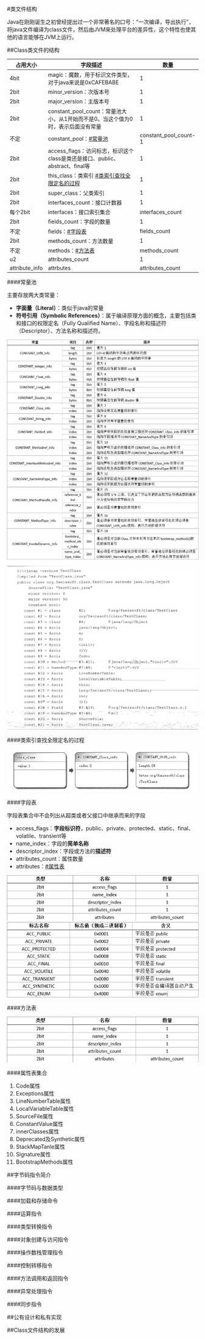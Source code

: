 #类文件结构

Java在刚刚诞生之初曾经提出过一个非常著名的口号：“一次编译，导出执行”，将java文件编译为class文件，然后由JVM来处理平台的差异性，这个特性也使其他的语言能够在JVM上运行。

##Class类文件的结构

|占用大小|字段描述|数量|
|---|---|---|
|4bit|magic：魔数，用于标识文件类型，对于java来说是0xCAFEBABE|1|
|2bit|minor_version：次版本号|1|
|2bit|major_version：主版本号|1|
|2bit|constant_pool_count：常量池大小，从1开始而不是0。当这个值为0时，表示后面没有常量|1|
|不定|constant_pool：[#常量池](#常量池)|constant_pool_count-1|
|2bit|access_flags：访问标志，标识这个class是类还是接口、public、abstract、final等|1|
|2bit|this_class：类索引 [#类索引查找全限定名的过程](#类索引查找全限定名的过程)|1|
|2bit|super_class：父类索引|1|
|2bit|interfaces_count：接口计数器|1|
|每个2bit|interfaces：接口索引集合|interfaces_count|
|2bit|fields_count：字段的数量|1|
|不定|fields：[#字段表](#字段表)|fields_count|
|2bit|methods_count：方法数量|1|
|不定|methods：[#方法表](#方法表)|methods_count|
|u2 | attributes_count | 1|
|attribute_info | attrbutes | attributes_count|

####常量池

主要存放两大类常量：

* **字面量（Literal）**：类似于java的常量
* **符号引用（Symbolic References）**：属于编译原理方面的概念，主要包括类和接口的权限定名（Fully Qualified Name）、字段名称和描述符（Descriptor）、方法名称和描述符。

![常量池中的14种常量项的结构总表](../images/常量池中的14种常量项的结构总表.png)

![使用javap命令输出常量表](../images/使用javap命令输出常量表.png)

####类索引查找全限定名的过程

![类索引查找全限定名的过程](../images/类索引查找全限定名的过程.png)

####字段表

字段表集合中不会列出从超类或者父接口中继承而来的字段

* access_flags：**字段标识符**，public、private、protected、static、final、volatile、transient等
* name_index：字段的**简单名称**
* descriptor_index：字段或方法的**描述符**
* attributes_count：属性数量
* attributes：[#属性表](#属性表)

![字段表结构](../images/字段表结构.png)
![字段访问标志](../images/字段访问标志.png)

####方法表

![方法表结构](../images/方法表结构.png)

####属性表集合

1. Code属性
2. Exceptions属性
3. LineNumberTable属性
4. LocalVariableTable属性
5. SourceFile属性
6. ConstantValue属性
7. innerClasses属性
8. Deprecated及Synthetic属性
9. StackMapTanle属性
10. Signature属性
11. BootstrapMethods属性

##字节码指令简介

####字节码与数据类型

####加载和存储命令

####运算指令

####类型转换指令

####对象创建与访问指令

####操作数栈管理指令

####控制转移指令

####方法调用和返回指令

####异常处理指令

####同步指令

##公有设计和私有实现

##Class文件结构的发展

